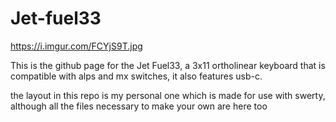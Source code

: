 # Jet-fuel33
https://i.imgur.com/FCYjS9T.jpg

This is the github page for the Jet Fuel33, a 3x11 ortholinear keyboard that is compatible with alps and mx switches, it also features usb-c.

the layout in this repo is my personal one which is made for use with swerty, although all the files necessary to make your own are here too

